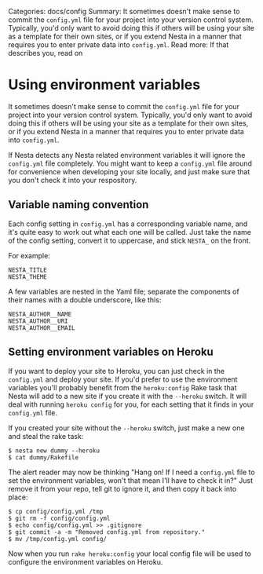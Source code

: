 Categories: docs/config
Summary: It sometimes doesn't make sense to commit the `config.yml` file for your project into your version control system. Typically, you'd only want to avoid doing this if others will be using your site as a template for their own sites, or if you extend Nesta in a manner that requires you to enter private data into `config.yml`.
Read more: If that describes you, read on

# Using environment variables

It sometimes doesn't make sense to commit the `config.yml` file for your
project into your version control system. Typically, you'd only want to
avoid doing this if others will be using your site as a template for
their own sites, or if you extend Nesta in a manner that requires you to
enter private data into `config.yml`.

If Nesta detects any Nesta related environment variables it will ignore
the `config.yml` file completely. You might want to keep a `config.yml`
file around for convenience when developing your site locally, and just
make sure that you don't check it into your respository.

## Variable naming convention

Each config setting in `config.yml` has a corresponding variable name,
and it's quite easy to work out what each one will be called. Just take
the name of the config setting, convert it to uppercase, and stick
`NESTA_` on the front.

For example:

    NESTA_TITLE
    NESTA_THEME

A few variables are nested in the Yaml file; separate the components of
their names with a double underscore, like this:

    NESTA_AUTHOR__NAME
    NESTA_AUTHOR__URI
    NESTA_AUTHOR__EMAIL

## Setting environment variables on Heroku

If you want to deploy your site to Heroku, you can just check in the
`config.yml` and deploy your site. If you'd prefer to use the
environment variables you'll probably benefit from the `heroku:config`
Rake task that Nesta will add to a new site if you create it with the
`--heroku` switch. It will deal with running `heroku config` for you,
for each setting that it finds in your `config.yml` file.

If you created your site without the `--heroku` switch, just make a new
one and steal the rake task:

    $ nesta new dummy --heroku
    $ cat dummy/Rakefile

The alert reader may now be thinking "Hang on! If I need a `config.yml`
file to set the environment variables, won't that mean I'll have to
check it in?" Just remove it from your repo, tell git to ignore it, and
then copy it back into place:

    $ cp config/config.yml /tmp
    $ git rm -f config/config.yml
    $ echo config/config.yml >> .gitignore
    $ git commit -a -m "Removed config.yml from repository."
    $ mv /tmp/config.yml config/

Now when you run `rake heroku:config` your local config file will be
used to configure the environment variables on Heroku.
